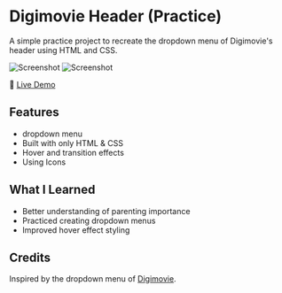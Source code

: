 # Digimovie Header (Practice)

A simple practice project to recreate the dropdown menu of Digimovie's header using HTML and CSS.

![Screenshot](style\img\Screenshot1.png)
![Screenshot](style\img\Screenshot2.png)

🔗 [Live Demo]([https://sedaghat-frontdev.github.io/digimovie-dropdown-practice/](https://sedaghat-frontdev.github.io/DigiMovies-Header-Practice/index-1MenuDigi.html))

## Features
- dropdown menu
- Built with only HTML & CSS
- Hover and transition effects
- Using Icons

## What I Learned
- Better understanding of parenting importance
- Practiced creating dropdown menus
- Improved hover effect styling

## Credits
Inspired by the dropdown menu of [Digimovie](https://digimovie.site/).

